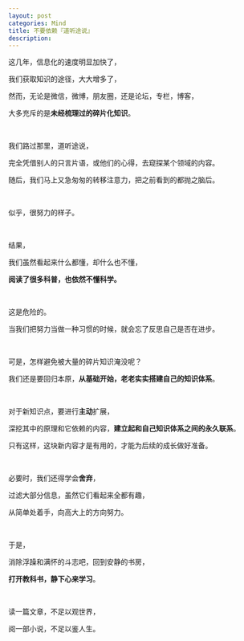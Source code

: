 ```yaml
---
layout: post
categories: Mind
title: 不要依赖『道听途说』
description: 
---
```


这几年，信息化的速度明显加快了，

我们获取知识的途径，大大增多了，

然而，无论是微信，微博，朋友圈，还是论坛，专栏，博客，

大多充斥的是**未经梳理过的碎片化知识**。

<br/>

我们路过那里，道听途说，

完全凭借别人的只言片语，或他们的心得，去窥探某个领域的内容。

随后，我们马上又急匆匆的转移注意力，把之前看到的都抛之脑后。

<br/>

似乎，很努力的样子。

<br/>

结果，

我们虽然看起来什么都懂，却什么也不懂，

**阅读了很多科普，也依然不懂科学。**

<br/>

这是危险的。

当我们把努力当做一种习惯的时候，就会忘了反思自己是否在进步。

<br/>

可是，怎样避免被大量的碎片知识淹没呢？

我们还是要回归本原，**从基础开始，老老实实搭建自己的知识体系**。

<br/>

对于新知识点，要进行**主动**扩展，

深挖其中的原理和它依赖的内容，**建立起和自己知识体系之间的永久联系**。

只有这样，这块新内容才是有用的，才能为后续的成长做好准备。

<br/>

必要时，我们还得学会**舍弃**，

过滤大部分信息，虽然它们看起来全都有趣，

从简单处着手，向高大上的方向努力。

<br/>

于是，

消除浮躁和满怀的斗志吧，回到安静的书房，

**打开教科书，静下心来学习**。

<br/>

读一篇文章，不足以观世界，

阅一部小说，不足以鉴人生。
